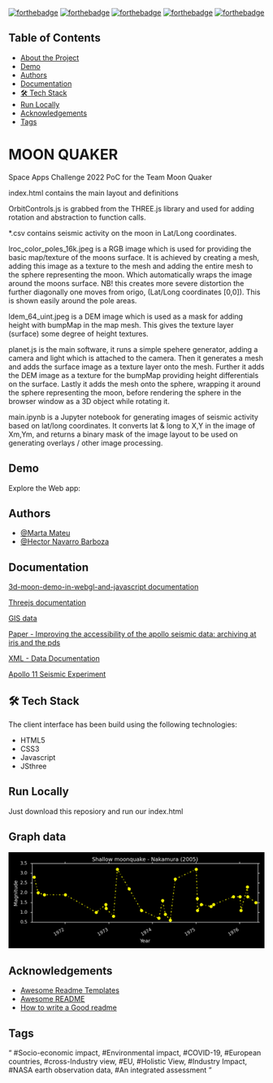
[![forthebadge](https://forthebadge.com/images/badges/built-with-love.svg)](https://forthebadge.com) [![forthebadge](https://forthebadge.com/images/badges/made-with-python.svg)](https://forthebadge.com) [![forthebadge](https://forthebadge.com/images/badges/uses-html.svg)](https://forthebadge.com) [![forthebadge](https://forthebadge.com/images/badges/uses-css.svg)](https://forthebadge.com) [![forthebadge](https://forthebadge.com/images/badges/uses-js.svg)](https://forthebadge.com)

## Table of Contents

* [About the Project](#MOON-QUAKER)
* [Demo](#Demo)
* [Authors](#Authors)
* [Documentation](#installation)
* [🛠 Tech Stack](#TechStack)
* [Run Locally](#RunLocally)
* [Acknowledgements](#Acknowledgements)
* [Tags](#Tags)

# MOON QUAKER

Space Apps Challenge 2022 PoC for the Team Moon Quaker

index.html contains the main layout and definitions

OrbitControls.js is grabbed from the THREE.js library and used for adding rotation and abstraction to function calls.

*.csv contains seismic activity on the moon in Lat/Long coordinates.

lroc_color_poles_16k.jpeg is a RGB image which is used for providing the basic map/texture of the moons surface.
It is achieved by creating a mesh, adding this image as a texture to the mesh and adding the entire mesh to the sphere representing the moon.
Which automatically wraps the image around the moons surface.
NB! this creates more severe distortion the further diagonally one moves from origo, (Lat/Long coordinates [0,0]). This is shown easily around the pole areas.

ldem_64_uint.jpeg is a DEM image which is used as a mask for adding height with bumpMap in the map mesh.
This gives the texture layer (surface) some degree of height textures.

planet.js is the main software, it runs a simple spehere generator, adding a camera and light which is attached to the camera.
Then it generates a mesh and adds the surface image as a texture layer onto the mesh. Further it adds the DEM image as a texture for the bumpMap providing height differentials on the surface.
Lastly it adds the mesh onto the sphere, wrapping it around the sphere representing the moon, before rendering the sphere in the browser window as a 3D object while rotating it.

main.ipynb is a Jupyter notebook for generating images of seismic activity based on lat/long coordinates.
It converts lat & long to X,Y in the image of Xm,Ym, and returns a binary mask of the image layout to be used on generating overlays / other image processing.


## Demo

Explore the Web app: 


## Authors

- [@Marta Mateu](https://github.com/martamateu)
- [@Hector Navarro Barboza](https://github.com/hectornav)




## Documentation


[3d-moon-demo-in-webgl-and-javascript documentation](http://coryg89.github.io/technical/2013/06/01/photorealistic-3d-moon-demo-in-webgl-and-javascript/)

[Threejs documentation](https://dustinpfister.github.io/2021/06/10/threejs-examples-sphere-mutate/)

[GIS data](https://repository.hou.usra.edu/handle/20.500.11753/1719)

[Paper - Improving the accessibility of the apollo seismic data: archiving at iris and
the pds ](https://www.hou.usra.edu/meetings/lpsc2020/pdf/2269.pdf)

[XML - Data Documentation](https://pds-geosciences.wustl.edu/lunar/urn-nasa-pds-apollo_seismic_event_catalog/data/nakamura_2005_dm_locations.xml)

[Apollo 11 Seismic Experiment](https://moon.nasa.gov/resources/13/apollo-11-seismic-experiment/)



## 🛠 Tech Stack

The client interface has been build using the following technologies:

* HTML5
* CSS3
* Javascript 
* JSthree



## Run Locally

Just download this reposiory and run our index.html
## Graph data

![Shallow_moonquake](https://raw.githubusercontent.com/MOON-QUAKERS/MOON-QUAKE-PROJECT/main/Shallow_moonquake.png)


## Acknowledgements

 - [Awesome Readme Templates](https://awesomeopensource.com/project/elangosundar/awesome-README-templates)
 - [Awesome README](https://github.com/matiassingers/awesome-readme)
 - [How to write a Good readme](https://bulldogjob.com/news/449-how-to-write-a-good-readme-for-your-github-project)


## Tags
“ #Socio-economic impact, #Environmental impact, #COVID-19, #European countries, #cross-Industry view, #EU, #Holistic View, #Industry Impact, #NASA earth observation data, #An integrated assessment ”
